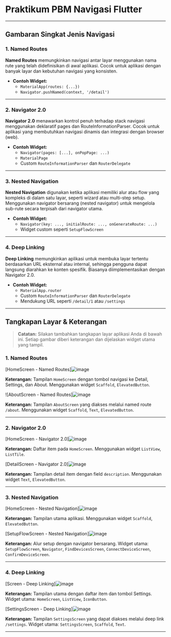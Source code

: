 # Praktikum PBM Navigasi Flutter
---

## Gambaran Singkat Jenis Navigasi

### 1. Named Routes
**Named Routes** memungkinkan navigasi antar layar menggunakan nama rute yang telah didefinisikan di awal aplikasi. Cocok untuk aplikasi dengan banyak layar dan kebutuhan navigasi yang konsisten.

- **Contoh Widget:**  
  - `MaterialApp(routes: {...})`
  - `Navigator.pushNamed(context, '/detail')`

---

### 2. Navigator 2.0
**Navigator 2.0** menawarkan kontrol penuh terhadap stack navigasi menggunakan deklaratif pages dan RouteInformationParser. Cocok untuk aplikasi yang membutuhkan navigasi dinamis dan integrasi dengan browser (web).

- **Contoh Widget:**  
  - `Navigator(pages: [...], onPopPage: ...)`
  - `MaterialPage`
  - Custom `RouteInformationParser` dan `RouterDelegate`

---

### 3. Nested Navigation
**Nested Navigation** digunakan ketika aplikasi memiliki alur atau flow yang kompleks di dalam satu layar, seperti wizard atau multi-step setup. Menggunakan navigator bersarang (nested navigator) untuk mengelola sub-rute secara terpisah dari navigator utama.

- **Contoh Widget:**  
  - `Navigator(key: ..., initialRoute: ..., onGenerateRoute: ...)`
  - Widget custom seperti `SetupFlowScreen`

---

### 4. Deep Linking
**Deep Linking** memungkinkan aplikasi untuk membuka layar tertentu berdasarkan URL eksternal atau internal, sehingga pengguna dapat langsung diarahkan ke konten spesifik. Biasanya diimplementasikan dengan Navigator 2.0.

- **Contoh Widget:**  
  - `MaterialApp.router`
  - Custom `RouteInformationParser` dan `RouterDelegate`
  - Mendukung URL seperti `/detail/1` atau `/settings`

---

## Tangkapan Layar & Keterangan

> **Catatan:** Silakan tambahkan tangkapan layar aplikasi Anda di bawah ini. Setiap gambar diberi keterangan dan dijelaskan widget utama yang tampil.

### 1. Named Routes

[HomeScreen - Named Routes]![image](https://github.com/user-attachments/assets/a3db30c0-c0c4-440b-b4b2-8ed660a70d67)

**Keterangan:** Tampilan `HomeScreen` dengan tombol navigasi ke Detail, Settings, dan About. Menggunakan widget `Scaffold`, `ElevatedButton`.

![AboutScreen - Named Routes]![image](https://github.com/user-attachments/assets/a91a8000-d9d8-4b2c-898e-9910fa67eabb)

**Keterangan:** Tampilan `AboutScreen` yang diakses melalui named route `/about`. Menggunakan widget `Scaffold`, `Text`, `ElevatedButton`.

---

### 2. Navigator 2.0

[HomeScreen - Navigator 2.0]![image](https://github.com/user-attachments/assets/176170ab-3b20-46b7-b7bf-27cbd4aea0fb)

**Keterangan:** Daftar item pada `HomeScreen`. Menggunakan widget `ListView`, `ListTile`.

[DetailScreen - Navigator 2.0]![image](https://github.com/user-attachments/assets/9e6625bf-5e0d-44cf-9e79-4d6c942f770e)

**Keterangan:** Tampilan detail item dengan field `description`. Menggunakan widget `Text`, `ElevatedButton`.

---

### 3. Nested Navigation

[HomeScreen - Nested Navigation]![image](https://github.com/user-attachments/assets/aa1560c6-19b7-4059-b713-055a293f5523)

**Keterangan:** Tampilan utama aplikasi. Menggunakan widget `Scaffold`, `ElevatedButton`.

[SetupFlowScreen - Nested Navigation]![image](https://github.com/user-attachments/assets/1fba7ff2-c028-4ca7-a14e-d402404de259)
 
**Keterangan:** Alur setup dengan navigator bersarang. Widget utama: `SetupFlowScreen`, `Navigator`, `FindDevicesScreen`, `ConnectDeviceScreen`, `ConfirmDeviceScreen`.

---

### 4. Deep Linking

[Screen - Deep Linking]![image](https://github.com/user-attachments/assets/f8ec27cc-f4bf-4516-8011-c8f009fad189)

**Keterangan:** Tampilan utama dengan daftar item dan tombol Settings. Widget utama: `HomeScreen`, `ListView`, `IconButton`.

[SettingsScreen - Deep Linking]![image](https://github.com/user-attachments/assets/898e0a38-a28d-4dcc-920b-fb4aaeca7dd3)

**Keterangan:** Tampilan `SettingsScreen` yang dapat diakses melalui deep link `/settings`. Widget utama: `SettingsScreen`, `Scaffold`, `Text`.

---
